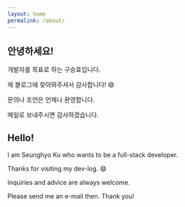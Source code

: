 ```yaml
---
layout: home
permalink: /about/
---
```


## 안녕하세요!

개발자를 목표로 하는 구승효입니다.

제 블로그에 찾아와주셔서 감사합니다! :smile:

문의나 조언은 언제나 환영합니다.

메일로 보내주시면 감사하겠습니다.


## Hello!

I am Seunghyo Ku who wants to be a full-stack developer.

Thanks for visiting my dev-log. :smile:

Inquiries and advice are always welcome.

Please send me an e-mail then.
Thank you!
